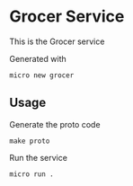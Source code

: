 # Grocer Service

This is the Grocer service

Generated with

```
micro new grocer
```

## Usage

Generate the proto code

```
make proto
```

Run the service

```
micro run .
```